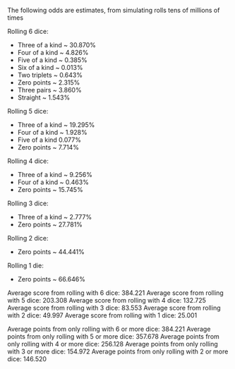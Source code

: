 The following odds are estimates, from simulating rolls tens of millions of times

Rolling 6 dice:
- Three of a kind ~ 30.870%
- Four of a kind ~ 4.826%
- Five of a kind ~ 0.385%
- Six of a kind ~ 0.013%
- Two triplets ~ 0.643%
- Zero points ~ 2.315%
- Three pairs ~ 3.860%
- Straight ~ 1.543%

Rolling 5 dice:
- Three of a kind ~ 19.295%
- Four of a kind ~ 1.928%
- Five of a kind 0.077%
- Zero points ~ 7.714%

Rolling 4 dice:
- Three of a kind ~ 9.256%
- Four of a kind ~ 0.463%
- Zero points ~ 15.745%

Rolling 3 dice:
- Three of a kind ~ 2.777%
- Zero points ~ 27.781%

Rolling 2 dice:
- Zero points ~ 44.441%

Rolling 1 die:
- Zero points ~ 66.646%

Average score from rolling with 6 dice: 384.221
Average score from rolling with 5 dice: 203.308
Average score from rolling with 4 dice: 132.725
Average score from rolling with 3 dice: 83.553
Average score from rolling with 2 dice: 49.997
Average score from rolling with 1 dice: 25.001

Average points from only rolling with 6 or more dice: 384.221
Average points from only rolling with 5 or more dice: 357.678
Average points from only rolling with 4 or more dice: 256.128
Average points from only rolling with 3 or more dice: 154.972
Average points from only rolling with 2 or more dice: 146.520
